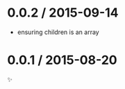 
0.0.2 / 2015-09-14
==================

  * ensuring children is an array

0.0.1 / 2015-08-20
==================

:sparkles:
